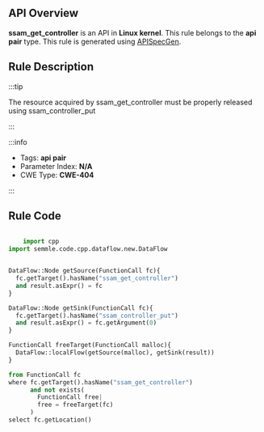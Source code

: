 ---
---


## API Overview
**ssam_get_controller** is an API in **Linux kernel**. This rule belongs to the **api pair** type. This rule is generated using [APISpecGen](../../tools/APISpecGen).
## Rule Description

:::tip

The resource acquired by ssam_get_controller must be properly released using ssam_controller_put

:::

:::info

- Tags: **api pair**
- Parameter Index: **N/A**
- CWE Type: **CWE-404**

:::

## Rule Code
```python

    import cpp
import semmle.code.cpp.dataflow.new.DataFlow


DataFlow::Node getSource(FunctionCall fc){
  fc.getTarget().hasName("ssam_get_controller")
  and result.asExpr() = fc
}

DataFlow::Node getSink(FunctionCall fc){
  fc.getTarget().hasName("ssam_controller_put")
  and result.asExpr() = fc.getArgument(0)
}

FunctionCall freeTarget(FunctionCall malloc){
  DataFlow::localFlow(getSource(malloc), getSink(result))
}

from FunctionCall fc
where fc.getTarget().hasName("ssam_get_controller")
      and not exists(
        FunctionCall free| 
        free = freeTarget(fc)
      )
select fc.getLocation()

    
```